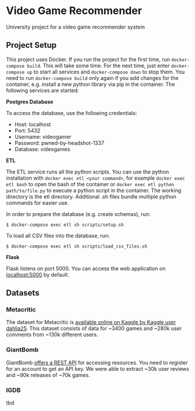 # Video Game Recommender

University project for a video game recommender system

## Project Setup

This project uses Docker. If you run the project for the first time, run `docker-compose build`. This will take some time. For the next time, just enter `docker-compose up` to start all services and `docker-compose down` to stop them. You need to run `docker-compose build` only again if you add changes for the container, e.g. install a new python library via pip in the container. The following services are started:

**Postgres Database**

To access the database, use the following credentials:

- Host: localhost
- Port: 5432
- Username: videogamer
- Password: pwned-by-headshot-1337
- Database: videogames

**ETL**

The ETL service runs all the python scripts. You can use the python installation with `docker exec etl <your command>`, for example `docker exec etl bash` to open the bash of the container or `docker exec etl python path/to/file.py` to execute a python script in the container. The working directory is the etl directory. Additional .sh files bundle multiple python commands for easier use.

In order to prepare the database (e.g. create schemas), run:

```
$ docker-compose exec etl sh scripts/setup.sh
```

To load all CSV files into the database, run:

```
$ docker-compose exec etl sh scripts/load_csv_files.sh
```

**Flask**

Flask listens on port 5000. You can access the web application on [localhost:5000](http://localhost:5000) by default.

## Datasets

### Metacritic

The dataset for Metacritic is [available online on Kaggle by Kaggle user dahlia25](https://www.kaggle.com/dahlia25/metacritic-video-game-comments). This dataset consists of data for ~3400 games and ~280k user comments from ~130k different users.

### GiantBomb

GiantBomb [offers a REST API](https://www.giantbomb.com/api/) for accessing resources. You need to register for an account to get an API key. We were able to extract ~30k user reviews and ~90k releases of ~70k games.

### IGDB

tbd
